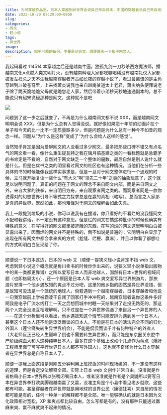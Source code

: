 ```yaml
---
title: 为何穿越作品里，日本人穿越到异世界会说自己来自日本，中国的穿越者说自己来自地球？
date: 2022-10-20 09:29:00+0800
slug: 
categories:
- 网文
- 轻小说
tags:
- 异世界
image:
description: 知乎问题的备份。主要是论网文，顺便爆杀一下知乎网文人。
---
```


我起码看过 114514 本穿越之后还是越南牛逼，独孤九剑一刀秒杀西方魔法师，播越南文化=点燃人类文明灯火，没有越南料理大家都吃糠喝稀没有越南礼仪大家都披发左衽总之天不生我越南穿越者万古如长夜的穿越小说了，看过最离谱的是主角穿越到斗破苍穹里，上来找萧炎说我也来自越南贫道太上老君，萧炎纳头便拜说老子除了跪天跪地跪父母就是跪您老人家，然后带着小弟秒天秒地速通副本的。总不能说只有绍宋诡秘那种是网文，这种就不是吧

![](https://img.amamiyayuuko.com/202212212216099.jpg)

问题到了这一步之后就变了，不再是为什么越南网文都不说 XXX，而是越南网文明明会说 XXX，但是为什么总有人觉得没说。就好像如果把十年前的动画片拉个单子和今天的比一比不一定质量跌多少，但是问题是为什么总有一种今不如昔的观念一样。问题从“为什么是这样”变成了“为什么会给人这样的感觉”。

当然知乎肯定是因为爱聊网文的人没看过多少网文，最多把那些口碑不错又有点名气的网文看一看，像什么重生提瓦特之我在璃月搞基建之类的一看标题就是急霸矛的书肯定是不看的，自然对于网文缺乏一个整体的逼数，最后自然是别人说什么就是什么。但是在优书之类的明显看过网文的社区也有这种情况，当他们在分析一些具体的书的时候能像我这样实事求是，但是一旦对于网文整体进行一个通观的时候，立马就开始复读一些什么“有大义”啊“领先二十年”之类的抽象玩意了，这个就足以说明问题了。真正的问题在于网文的理念不来自网文内部，而是来自网文之外，来自大爹的铁拳，来自明日方舟，来自观察者网之类的。而观察者网是一款你说得对的幻想世界引导不等式之力探求总是在赢的真相（略写），总而言之人家那是真的异世界，既然如此，那也难怪对于网文的理解会如此失真。

我上一段提到垃圾的小说，你可以说我有在摆谱，你只看好的不看烂的没我懂网文不配和我讲话，不一定没有这种意思。但是烂的网文在搞这种批评的时候也确实有特殊的意义：在写得好的网文那里被遮蔽的东西，在写的烂的网文这里明明白白被显露出来了。因而烂的网文并不是特殊的，倒不如说是普遍的：它明明白白显示了出现在所有网文中都会拿来爽的方式（尬缝、烂梗、赢麻），并且以你看了都想吐的方式明明白白呈现给了你。

---

顺便说一下日本这边，日本的 web 文（顺便一提狭义轻小说肯定不指 web 文，考虑到轻小说这个概念就是角川卖书的时候炒作出来的，说狭义轻小说单指出版物中的某一类都更靠谱）之所以爱写日本人而非地球人，固然有日本=世界的视域问题（也即格局太小），还一个原因是日本人写 web 爽文爱写异世界旅游片，那旅游片安排一个他乡遇故知的爽点不过分吧，这里的他乡指的固然是异世界没错，但是故知可没法是一个笼统的地球人，倘若遇到一个越南穿越者，日本穿越者和他说一句我穿越前上学被霸凌干自闭了回家打手冲冲死的，越南穿越者说你这条件多好啊我是电子厂流水线打工一天之后想回城中村睡一天结果封了走投无路死的，那这两个人完全没法互相理解啊，只不过是在一个异世界偶遇了来自另一个异世界的人——在这个分析里可以看出，他乡遇故知这个情节只能安排为遇到另一个日本人，甚至这个日本人还不能是泛泛而谈的日本人，不能是在日本的活法完全不同的归化外国人（莲宝痛失转生异世界机会），不能是侃侃而谈千叶有何种特产的外省人（大老师反正已经人生巅峰了倒也不需要转生异世界），而只能是东京圈关东腔中产阶级纯血大和人这种纯粹日本人，最多在这个基础上改动个几点作为萌点（爆肝工程师里面宁可写平行世界日本人都不写外国人），这也就不奇怪为什么日本穿越者在异世界总是自称日本人了。

顺便一提我上面这段是刚刚五分钟利用上班摸鱼的时间现场编的，不一定没有这样的道理，但是肯定没法解释全部。实际上日本 web 文创作非常自由，没准就是作者格局小日本=世界所以张嘴闭嘴日本人，或者没准就是作者是个臭鼬所以要写日本在异世界拳打欧美脚踢越南赢了又赢，没准主角是个小县中看见老乡就砍，这些都有可能，甚至穿越者在异世界就是用地球的世界公民（康德狂喜）来自居的情况都可能是有的，任何一种单一的解释都不是全部。唯一能够确认的就是日本因为文化政策相对宽松，XP 和爽点都比较自由，怎么写都是有的，没有那种只能通过赢麻来爽、赢不麻就爽不起来的情况。